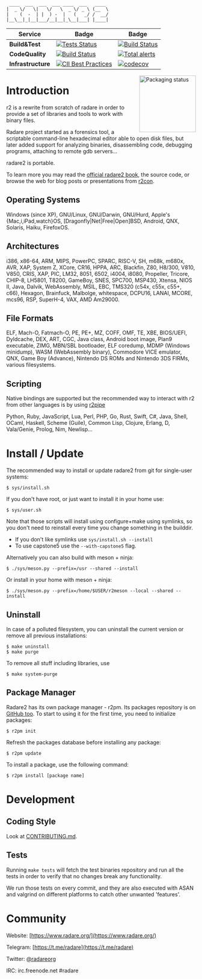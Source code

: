 
```
 ____  ___  ___  ___ ____  ___   ____
|  _ \/   \|   \/   \  _ \/ _ \ (__  \
|    (  -  | |  ) -  |   (   _/ /  __/
|__\__|_|__|___/__|__|_\__|___| |____|
```

| Service | Badge | Badge |
|----------|------|--------|
| **Build&Test** | [![Tests Status](https://github.com/radareorg/radare2/workflows/Radare2%20CI/badge.svg)](https://github.com/radareorg/radare2/actions?query=workflow%3A%22Radare2+CI%22) | [![Build Status](https://travis-ci.com/radareorg/radare2.svg?branch=master)](https://travis-ci.com/radareorg/radare2)|
| **CodeQuality** | [![Build Status](https://scan.coverity.com/projects/416/badge.svg)](https://scan.coverity.com/projects/416) | [![Total alerts](https://img.shields.io/lgtm/alerts/g/radareorg/radare2.svg?logo=lgtm&logoWidth=18)](https://lgtm.com/projects/g/radareorg/radare2/alerts/) |
| **Infrastructure** | [![CII Best Practices](https://bestpractices.coreinfrastructure.org/projects/741/badge)](https://bestpractices.coreinfrastructure.org/projects/741) | [![codecov](https://codecov.io/gh/radareorg/radare2/branch/master/graph/badge.svg)](https://codecov.io/gh/radareorg/radare2) |
<a href="https://repology.org/metapackage/radare2">
<img src="https://repology.org/badge/vertical-allrepos/radare2.svg" alt="Packaging status" align="right" width="150px">
</a>

# Introduction

r2 is a rewrite from scratch of radare in order to provide
a set of libraries and tools to work with binary files.

Radare project started as a forensics tool, a scriptable
command-line hexadecimal editor able to open disk files,
but later added support for analyzing binaries, disassembling
code, debugging programs, attaching to remote gdb servers...

radare2 is portable.

To learn more you may read the [official radare2 book](https://book.rada.re),
the source code, or browse the web for blog posts or presentations from
[r2con](https://www.youtube.com/c/r2con).

## Operating Systems

Windows (since XP), GNU/Linux, GNU/Darwin, GNU/Hurd, Apple's {Mac,i,iPad,watch}OS,
[Dragonfly|Net|Free|Open]BSD, Android, QNX, Solaris, Haiku, FirefoxOS.

## Architectures

i386, x86-64, ARM, MIPS, PowerPC, SPARC, RISC-V, SH, m68k, m680x, AVR,
XAP, System Z, XCore, CR16, HPPA, ARC, Blackfin, Z80, H8/300, V810,
V850, CRIS, XAP, PIC, LM32, 8051, 6502, i4004, i8080, Propeller,
Tricore, CHIP-8, LH5801, T8200, GameBoy, SNES, SPC700, MSP430, Xtensa,
NIOS II, Java, Dalvik, WebAssembly, MSIL, EBC, TMS320 (c54x, c55x,
c55+, c66), Hexagon, Brainfuck, Malbolge, whitespace, DCPU16, LANAI,
MCORE, mcs96, RSP, SuperH-4, VAX, AMD Am29000.

## File Formats

ELF, Mach-O, Fatmach-O, PE, PE+, MZ, COFF, OMF, TE, XBE, BIOS/UEFI,
Dyldcache, DEX, ART, CGC, Java class, Android boot image, Plan9 executable,
ZIMG, MBN/SBL bootloader, ELF coredump, MDMP (Windows minidump),
WASM (WebAssembly binary), Commodore VICE emulator, QNX,
Game Boy (Advance), Nintendo DS ROMs and Nintendo 3DS FIRMs, various filesystems.

## Scripting

Native bindings are supported but the recommended way to interact with r2
from other languages is by using [r2pipe](https://github.com/radareorg/radare2-r2pipe)

Python, Ruby, JavaScript, Lua, Perl, PHP, Go, Rust, Swift, C#, Java,
Shell, OCaml, Haskell, Scheme (Guile), Common Lisp, Clojure, Erlang, D,
Vala/Genie, Prolog, Nim, Newlisp...

# Install / Update

The recommended way to install or update radare2 from git for single-user systems:

	$ sys/install.sh

If you don't have root, or just want to install it in your home use:

	$ sys/user.sh

Note that those scripts will install using configure+make using symlinks, so you
don't need to reinstall every time you change something in the builddir.

* If you don't like symlinks use `sys/install.sh --install`
* To use capstone5 use the `--with-capstone5` flag.

Alternatively you can also build with meson + ninja:

	$ ./sys/meson.py --prefix=/usr --shared --install

Or install in your home with meson + ninja:

	$ ./sys/meson.py --prefix=/home/$USER/r2meson --local --shared --install

## Uninstall

In case of a polluted filesystem, you can uninstall the current
version or remove all previous installations:

	$ make uninstall
	$ make purge

To remove all stuff including libraries, use

	$ make system-purge

## Package Manager

Radare2 has its own package manager - r2pm. Its packages
repository is on [GitHub too](https://github.com/radareorg/radare2-pm).
To start to using it for the first time, you need to initialize packages:

	$ r2pm init

Refresh the packages database before installing any package:

	$ r2pm update

To install a package, use the following command:

	$ r2pm install [package name]

# Development

## Coding Style

Look at [CONTRIBUTING.md](https://github.com/radareorg/radare2/blob/master/CONTRIBUTING.md).

## Tests

Running `make tests` will fetch the test binaries
repository and run all the tests in order to verify that no changes break any functionality.

We run those tests on every commit, and they are also executed with ASAN
and valgrind on different platforms to catch other unwanted 'features'.


# Community

Website: [https://www.radare.org/](https://www.radare.org/)

Telegram: [https://t.me/radare](https://t.me/radare)

Twitter: [@radareorg](https://twitter.com/radareorg)

IRC: irc.freenode.net #radare
